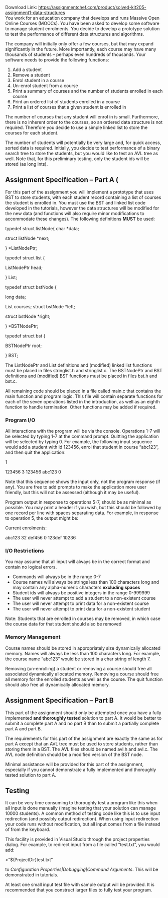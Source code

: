 Download Link: https://assignmentchef.com/product/solved-kit205-assignment1-data-structures
<br>
You work for an education company that develops and runs Massive Open Online Courses (MOOCs).  You have been asked to develop some software to manage student enrolments.  You decide to develop a prototype solution to test the performance of different data structures and algorithms.

The company will initially only offer a few courses, but that may expand significantly in the future.  More importantly, each course may have many thousands of students – perhaps even hundreds of thousands.  Your software needs to provide the following functions:

<ol>

 <li>Add a student</li>

 <li>Remove a student</li>

 <li>Enrol student in a course</li>

 <li>Un-enrol student from a course</li>

 <li>Print a summary of courses and the number of students enrolled in each course</li>

 <li>Print an ordered list of students enrolled in a course</li>

 <li>Print a list of courses that a given student is enrolled in</li>

</ol>

The number of courses that any student will enrol in is small.  Furthermore, there is no inherent order to the courses, so an ordered data structure is not required.  Therefore you decide to use a simple linked list to store the courses for each student.

The number of students will potentially be very large and, for quick access, sorted data is required.   Initially, you decide to test performance of a binary search tree to store the students, but you would like to test an AVL tree as well.  Note that, for this preliminary testing, only the student ids will be stored (as long ints).

<h2>Assignment Specification – Part A (</h2>

For this part of the assignment you will implement a prototype that uses BST to store students, with each student record containing a list of courses the student is enrolled in.  You must use the BST and linked list code developed in the tutorials, however the data structures will be modified for the new data (and functions will also require minor modifications to accommodate these changes).  The following definitions <strong>MUST</strong> be used:

typedef struct listNode{    char *data;

struct listNode *next;

} *ListNodePtr;

typedef struct list {

ListNodePtr head;

} List;




typedef struct bstNode {

long data;

List courses;        struct bstNode *left;

struct bstNode *right;

} *BSTNodePtr;

typedef struct bst {

BSTNodePtr root;

} BST;

The ListNodePtr and List definitions and (modified) linked list functions must be placed in files stringlist.h and stringlist.c.  The BSTNodePtr and BST definitions and (modified) BST functions must be placed in files bst.h and bst.c.

All remaining code should be placed in a file called main.c that contains the main function and program logic.  This file will contain separate functions for each of the seven operations listed in the introduction, as well as an eighth function to handle termination.  Other functions may be added if required.

<h3>Program I/O</h3>

All interactions with the program will be via the console.  Operations 1-7 will be selected by typing 1-7 at the command prompt.  Quitting the application will be selected by typing 0.  For example, the following input sequence would add a student with id 123456, enrol that student in course “abc123”, and then quit the application:

1

123456 3 123456 abc123 0

Note that this sequence shows the input only, not the program response (if any).  You are free to add prompts to make the application more user friendly, but this will not be assessed (although it may be useful).

Program output in response to operations 5-7, should be as minimal as possible.  You may print a header if you wish, but this should be followed by one record per line with spaces separating data.  For example, in response to operation 5, the output might be:

Current enrolments:

abc123 32  def456 0 123def 10236

<h3>I/O Restrictions</h3>

You may assume that all input will always be in the correct format and contain no logical errors.

<ul>

 <li>Commands will always be in the range 0-7</li>

 <li>Course names will always be strings less than 100 characters long and may contain any alpha-numeric characters <strong>excluding spaces</strong></li>

 <li>Student ids will always be positive integers in the range 0-999999</li>

 <li>The user will never attempt to add a student to a non-existent course</li>

 <li>The user will never attempt to print data for a non-existent course</li>

 <li>The user will never attempt to print data for a non-existent student</li>

</ul>

Note: Students that are enrolled in courses may be removed, in which case the course data for that student should also be removed

<h3>Memory Management</h3>

Course names should be stored in appropriately size dynamically allocated memory.  Names will always be less than 100 characters long.  For example, the course name “abc123” would be stored in a char string of length 7.

Removing (un-enrolling) a student or removing a course should free all associated dynamically allocated memory.  Removing a course should free all memory for the enrolled students as well as the course.  The quit function should also free all dynamically allocated memory.

<h2>Assignment Specification – Part B</h2>

This part of the assignment should only be attempted once you have a fully implemented <strong>and thoroughly tested</strong> solution to part A.  It would be better to submit a complete part A and no part B than to submit a partially complete part A and part B.

The requirements for this part of the assignment are exactly the same as for part A except that an AVL tree must be used to store students, rather than storing them in a BST.  The AVL files should be named avl.h and avl.c.  The AVL node definition should be a modified version of the BST node.

Minimal assistance will be provided for this part of the assignment, especially if you cannot demonstrate a fully implemented and thoroughly tested solution to part A.

<h2>Testing</h2>

It can be very time consuming to thoroughly test a program like this when all input is done manually (imagine testing that your solution can manage 10000 students).  A common method of testing code like this is to use input redirection (and possibly output redirection).  When using input redirection your code runs without modification, but all input comes from a file instead of from the keyboard.

This facility is provided in Visual Studio through the project properties dialog.  For example, to redirect input from a file called “test.txt”, you would add:

&lt;“$(ProjectDir)test.txt”

to <em>Configuration Properties|Debugging|Command Arguments</em>.  This will be demonstrated in tutorials.

At least one small input test file with sample output will be provided.  It is recommended that you construct larger files to fully test your program.